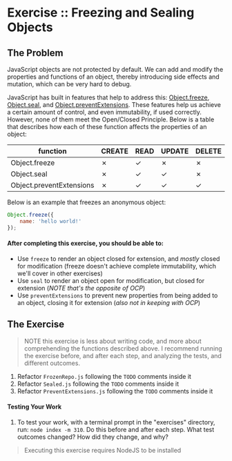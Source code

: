 Exercise :: Freezing and Sealing Objects
========================================

## The Problem

JavaScript objects are not protected by default. We can add and modify the properties and functions of an object, thereby introducing side effects and mutation, which can be very hard to debug.

JavaScript has built in features that help to address this: [Object.freeze](https://developer.mozilla.org/en-US/docs/Web/JavaScript/Reference/Global_Objects/Object/freeze), [Object.seal](https://developer.mozilla.org/en-US/docs/Web/JavaScript/Reference/Global_Objects/Object/seal), and [Object.preventExtensions](https://developer.mozilla.org/en-US/docs/Web/JavaScript/Reference/Global_Objects/Object/preventExtensions). These features help us achieve a certain amount of control, and even immutability, if used correctly. However, none of them meet the Open/Closed Principle. Below is a table that describes how each of these function affects the properties of an object:

| function                 | CREATE | READ | UPDATE | DELETE |
|--------------------------|--------|------|--------|--------|
| Object.freeze	           |   ✗    |  ✓   |   ✗    |   ✗    |
| Object.seal	             |   ✗    |  ✓   |   ✓    |   ✗    |
| Object.preventExtensions |   ✗    |  ✓   |   ✓    |   ✓    |

Below is an example that freezes an anonymous object:
```JavaScript
Object.freeze({
    name: 'hello world!'
});
```

#### After completing this exercise, you should be able to:

* Use `freeze` to render an object closed for extension, and _mostly_ closed for modification (freeze doesn't achieve complete immutability, which we'll cover in other exercises)
* Use `seal` to render an object open for modification, but closed for extension (_NOTE that's the opposite of OCP_)
* Use `preventExtensions` to prevent new properties from being added to an object, closing it for extension (_also not in keeping with OCP_)


## The Exercise

> NOTE this exercise is less about writing code, and more about comprehending the functions described above. I recommend running the exercise before, and after each step, and analyzing the tests, and different outcomes.

1. Refactor `FrozenRepo.js` following the `TODO` comments inside it
2. Refactor `Sealed.js` following the `TODO` comments inside it
3. Refactor `PreventExtensions.js` following the `TODO` comments inside it

#### Testing Your Work

1. To test your work, with a terminal prompt in the "exercises" directory, run: `node index -m 310`. Do this before and after each step. What test outcomes changed? How did they change, and why?

> Executing this exercise requires NodeJS to be installed
